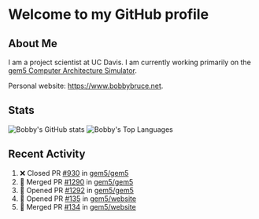 # Welcome to my GitHub profile

## About Me

I am a project scientist at UC Davis. I am currently working primarily on the [gem5 Computer Architecture Simulator](https://github.com/gem5).

Personal website: <https://www.bobbybruce.net>.

## Stats

![Bobby's GitHub stats](https://github-readme-stats.vercel.app/api?username=bobbyrbruce&show_icons=true&theme=responsive&include_all_commits=true&count_private=true&show=reviews&disable_animations=true)
![Bobby's Top Languages ](https://github-readme-stats.vercel.app/api/top-langs/?username=bobbyrbruce&layout=compact&theme=responsive&count_private=true&langs_count=10&disable_animations=true)

## Recent Activity

<!--START_SECTION:activity-->
1. ❌ Closed PR [#930](https://github.com/gem5/gem5/pull/930) in [gem5/gem5](https://github.com/gem5/gem5)
2. 🎉 Merged PR [#1290](https://github.com/gem5/gem5/pull/1290) in [gem5/gem5](https://github.com/gem5/gem5)
3. 💪 Opened PR [#1292](https://github.com/gem5/gem5/pull/1292) in [gem5/gem5](https://github.com/gem5/gem5)
4. 💪 Opened PR [#135](https://github.com/gem5/website/pull/135) in [gem5/website](https://github.com/gem5/website)
5. 🎉 Merged PR [#134](https://github.com/gem5/website/pull/134) in [gem5/website](https://github.com/gem5/website)
<!--END_SECTION:activity-->
